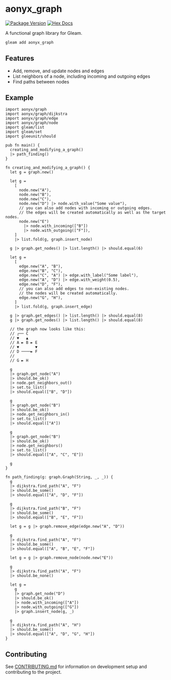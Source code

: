 # aonyx_graph

[![Package Version](https://img.shields.io/hexpm/v/aonyx_graph)](https://hex.pm/packages/aonyx_graph)
[![Hex Docs](https://img.shields.io/badge/hex-docs-ffaff3)](https://hexdocs.pm/aonyx_graph/)

A functional graph library for Gleam.

```sh
gleam add aonyx_graph
```

## Features

- Add, remove, and update nodes and edges
- List neighbors of a node, including incoming and outgoing edges
- Find paths between nodes

## Example

```gleam
import aonyx/graph
import aonyx/graph/dijkstra
import aonyx/graph/edge
import aonyx/graph/node
import gleam/list
import gleam/set
import gleeunit/should

pub fn main() {
  creating_and_modifying_a_graph()
  |> path_finding()
}

fn creating_and_modifying_a_graph() {
  let g = graph.new()

  let g =
    [
      node.new("A"),
      node.new("B"),
      node.new("C"),
      node.new("D") |> node.with_value("Some value"),
      // you can also add nodes with incoming or outgoing edges.
      // the edges will be created automatically as well as the target nodes.
      node.new("E")
        |> node.with_incoming(["B"])
        |> node.with_outgoing(["F"]),
    ]
    |> list.fold(g, graph.insert_node)

  g |> graph.get_nodes() |> list.length() |> should.equal(6)

  let g =
    [
      edge.new("A", "B"),
      edge.new("B", "C"),
      edge.new("C", "A") |> edge.with_label("Some label"),
      edge.new("A", "D") |> edge.with_weight(0.5),
      edge.new("D", "F"),
      // you can also add edges to non-existing nodes.
      // the nodes will be created automatically.
      edge.new("G", "H"),
    ]
    |> list.fold(g, graph.insert_edge)

  g |> graph.get_edges() |> list.length() |> should.equal(8)
  g |> graph.get_nodes() |> list.length() |> should.equal(8)

  // the graph now looks like this:
  // ┌── C
  // ▼   ▲
  // A ► B ► E
  // ▼       ▼
  // D ────► F
  // 
  // G ► H   

  g
  |> graph.get_node("A")
  |> should.be_ok()
  |> node.get_neighbors_out()
  |> set.to_list()
  |> should.equal(["B", "D"])

  g
  |> graph.get_node("B")
  |> should.be_ok()
  |> node.get_neighbors_in()
  |> set.to_list()
  |> should.equal(["A"])

  g
  |> graph.get_node("B")
  |> should.be_ok()
  |> node.get_neighbors()
  |> set.to_list()
  |> should.equal(["A", "C", "E"])

  g
}

fn path_finding(g: graph.Graph(String, _, _)) {
  g
  |> dijkstra.find_path("A", "F")
  |> should.be_some()
  |> should.equal(["A", "D", "F"])

  g
  |> dijkstra.find_path("B", "F")
  |> should.be_some()
  |> should.equal(["B", "E", "F"])

  let g = g |> graph.remove_edge(edge.new("A", "D"))

  g
  |> dijkstra.find_path("A", "F")
  |> should.be_some()
  |> should.equal(["A", "B", "E", "F"])

  let g = g |> graph.remove_node(node.new("E"))

  g
  |> dijkstra.find_path("A", "F")
  |> should.be_none()

  let g =
    g
    |> graph.get_node("D")
    |> should.be_ok()
    |> node.with_incoming(["A"])
    |> node.with_outgoing(["G"])
    |> graph.insert_node(g, _)

  g
  |> dijkstra.find_path("A", "H")
  |> should.be_some()
  |> should.equal(["A", "D", "G", "H"])
}
```

## Contributing

See [CONTRIBUTING.md](CONTRIBUTING.md) for information on development setup and contributing to the project.

